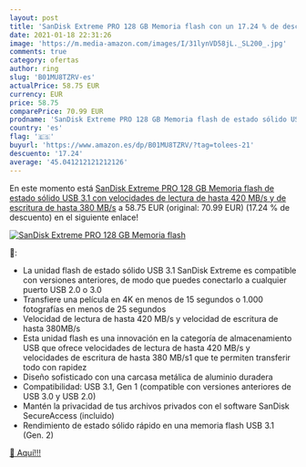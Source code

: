 ```yaml
---
layout: post
title: 'SanDisk Extreme PRO 128 GB Memoria flash con un 17.24 % de descuento'
date: 2021-01-18 22:31:26
image: 'https://m.media-amazon.com/images/I/31lynVD58jL._SL200_.jpg'
comments: true
category: ofertas
author: ring
slug: 'B01MU8TZRV-es'
actualPrice: 58.75 EUR
currency: EUR
price: 58.75
comparePrice: 70.99 EUR
prodname: 'SanDisk Extreme PRO 128 GB Memoria flash de estado sólido USB 3.1  con velocidades de lectura de hasta 420 MB/s y de escritura de hasta 380 MB/s'
country: 'es'
flag: '🇪🇸'
buyurl: 'https://www.amazon.es/dp/B01MU8TZRV/?tag=tolees-21'
descuento: '17.24'
average: '45.041212121212126'
---
```


En este momento está [SanDisk Extreme PRO 128 GB Memoria flash de estado sólido USB 3.1  con velocidades de lectura de hasta 420 MB/s y de escritura de hasta 380 MB/s](https://www.amazon.es/dp/B01MU8TZRV/?tag=tolees-21) a 58.75 EUR (original: 70.99 EUR) (17.24 %  de descuento) en el siguiente enlace!

[![SanDisk Extreme PRO 128 GB Memoria flash](https://m.media-amazon.com/images/I/31lynVD58jL._SL200_.jpg)](https://www.amazon.es/dp/B01MU8TZRV/?tag=tolees-21)

🔎:

- La unidad flash de estado sólido USB 3.1 SanDisk Extreme es compatible con versiones anteriores, de modo que puedes conectarlo a cualquier puerto USB 2.0 o 3.0
- Transfiere una película en 4K en menos de 15 segundos o 1.000 fotografías en menos de 25 segundos
- Velocidad de lectura de hasta 420 MB/s y velocidad de escritura de hasta 380MB/s
- Esta unidad flash es una innovación en la categoría de almacenamiento USB que ofrece velocidades de lectura de hasta 420 MB/s y velocidades de escritura de hasta 380 MB/s1 que te permiten transferir todo con rapidez
- Diseño sofisticado con una carcasa metálica de aluminio duradera
- Compatibilidad: USB 3.1, Gen 1 (compatible con versiones anteriores de USB 3.0 y USB 2.0)
- Mantén la privacidad de tus archivos privados con el software SanDisk SecureAccess (incluido)
- Rendimiento de estado sólido rápido en una memoria flash USB 3.1 (Gen. 2)

[🛒 Aquí!!!](https://www.amazon.es/dp/B01MU8TZRV/?tag=tolees-21)
